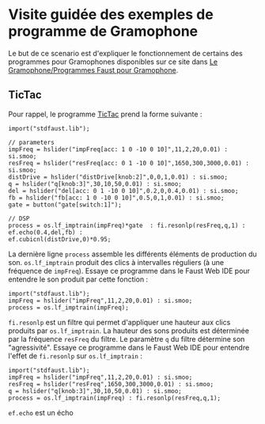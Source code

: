 # Visite guidée des exemples de programme de Gramophone

Le but de ce scenario est d'expliquer le fonctionnement de certains des programmes pour Gramophones disponibles sur ce site dans [Le Gramophone/Programmes Faust pour Gramophone](../gramophone/programs.md). 

## TicTac

Pour rappel, le programme [TicTac](../gramophone/programs.md#tictac) prend la forme suivante :

<!-- faust-run -->
```
import("stdfaust.lib");

// parameters
impFreq = hslider("impFreq[acc: 1 0 -10 0 10]",11,2,20,0.01) : si.smoo;
resFreq = hslider("resFreq[acc: 0 1 -10 0 10]",1650,300,3000,0.01) : si.smoo;
distDrive = hslider("distDrive[knob:2]",0,0,1,0.01) : si.smoo;
q = hslider("q[knob:3]",30,10,50,0.01) : si.smoo;
del = hslider("del[acc: 0 1 -10 0 10]",0.2,0,0.4,0.01) : si.smoo;
fb = hslider("fb[acc: 1 0 -10 0 10]",0.5,0,1,0.01) : si.smoo;
gate = button("gate[switch:1]");

// DSP
process = os.lf_imptrain(impFreq)*gate  : fi.resonlp(resFreq,q,1) : ef.echo(0.4,del,fb) : 
ef.cubicnl(distDrive,0)*0.95;
```
<!-- /faust-run -->

La dernière ligne `process` assemble les différents éléments de production du son. `os.lf_imptrain` produit des clics à intervalles réguliers (à une fréquence de `impFreq`). Essaye ce programme dans le Faust Web IDE pour entendre le son produit par cette fonction :

<!-- faust-run -->
```
import("stdfaust.lib");
impFreq = hslider("impFreq",11,2,20,0.01) : si.smoo;
process = os.lf_imptrain(impFreq);
```
<!-- /faust-run -->

`fi.resonlp` est un filtre qui permet d'appliquer une hauteur aux clics produits par `os.lf_imptrain`. La hauteur des sons produits est déterminée par la fréquence `resFreq` du filtre. Le paramètre `q` du filtre détermine son "agressivité". Essaye ce programme dans le Faust Web IDE pour entendre l'effet de `fi.resonlp` sur `os.lf_imptrain` :

<!-- faust-run -->
```
import("stdfaust.lib");
impFreq = hslider("impFreq",11,2,20,0.01) : si.smoo;
resFreq = hslider("resFreq",1650,300,3000,0.01) : si.smoo;
q = hslider("q[knob:3]",30,10,50,0.01) : si.smoo;
process = os.lf_imptrain(impFreq) : fi.resonlp(resFreq,q,1);
```
<!-- /faust-run -->
 
`ef.echo` est un écho  
 
